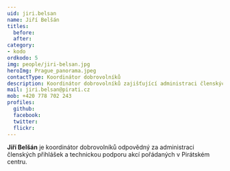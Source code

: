 ```yaml
---
uid: jiri.belsan
name: Jiří Belšán
titles:
  before: 
  after:
category: 
- kodo
ordkodo: 5
img: people/jiri-belsan.jpg
heroImg: Prague_panorama.jpeg
contactType: Koordinátor dobrovolníků
description: Koordinátor dobrovolníků zajišťující administraci členských přihlášek a technickou podporu akcí
mail: jiri.belsan@pirati.cz
mob: +420 778 702 243
profiles:
  github:       
  facebook: 
  twitter: 		  
  flickr:		  
---
```


**Jiří Belšán** je koordinátor dobrovolníků odpovědný za administraci členských přihlášek a technickou podporu akcí pořádaných v Pirátském centru.



